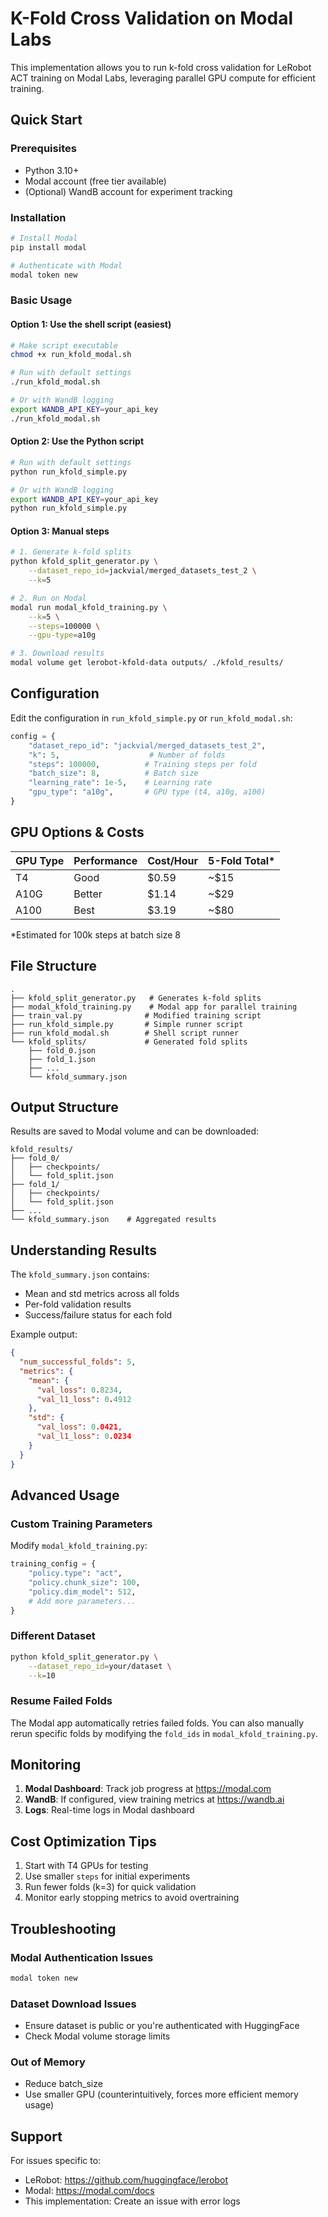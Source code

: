 # K-Fold Cross Validation on Modal Labs

This implementation allows you to run k-fold cross validation for LeRobot ACT training on Modal Labs, leveraging parallel GPU compute for efficient training.

## Quick Start

### Prerequisites
- Python 3.10+
- Modal account (free tier available)
- (Optional) WandB account for experiment tracking

### Installation
```bash
# Install Modal
pip install modal

# Authenticate with Modal
modal token new
```

### Basic Usage

#### Option 1: Use the shell script (easiest)
```bash
# Make script executable
chmod +x run_kfold_modal.sh

# Run with default settings
./run_kfold_modal.sh

# Or with WandB logging
export WANDB_API_KEY=your_api_key
./run_kfold_modal.sh
```

#### Option 2: Use the Python script
```bash
# Run with default settings
python run_kfold_simple.py

# Or with WandB logging
export WANDB_API_KEY=your_api_key
python run_kfold_simple.py
```

#### Option 3: Manual steps
```bash
# 1. Generate k-fold splits
python kfold_split_generator.py \
    --dataset_repo_id=jackvial/merged_datasets_test_2 \
    --k=5

# 2. Run on Modal
modal run modal_kfold_training.py \
    --k=5 \
    --steps=100000 \
    --gpu-type=a10g

# 3. Download results
modal volume get lerobot-kfold-data outputs/ ./kfold_results/
```

## Configuration

Edit the configuration in `run_kfold_simple.py` or `run_kfold_modal.sh`:

```python
config = {
    "dataset_repo_id": "jackvial/merged_datasets_test_2",
    "k": 5,                    # Number of folds
    "steps": 100000,          # Training steps per fold
    "batch_size": 8,          # Batch size
    "learning_rate": 1e-5,    # Learning rate
    "gpu_type": "a10g",       # GPU type (t4, a10g, a100)
}
```

## GPU Options & Costs

| GPU Type | Performance | Cost/Hour | 5-Fold Total* |
|----------|------------|-----------|---------------|
| T4       | Good       | $0.59     | ~$15          |
| A10G     | Better     | $1.14     | ~$29          |
| A100     | Best       | $3.19     | ~$80          |

*Estimated for 100k steps at batch size 8

## File Structure

```
.
├── kfold_split_generator.py   # Generates k-fold splits
├── modal_kfold_training.py    # Modal app for parallel training
├── train_val.py              # Modified training script
├── run_kfold_simple.py       # Simple runner script
├── run_kfold_modal.sh        # Shell script runner
└── kfold_splits/             # Generated fold splits
    ├── fold_0.json
    ├── fold_1.json
    ├── ...
    └── kfold_summary.json
```

## Output Structure

Results are saved to Modal volume and can be downloaded:

```
kfold_results/
├── fold_0/
│   ├── checkpoints/
│   └── fold_split.json
├── fold_1/
│   ├── checkpoints/
│   └── fold_split.json
├── ...
└── kfold_summary.json    # Aggregated results
```

## Understanding Results

The `kfold_summary.json` contains:
- Mean and std metrics across all folds
- Per-fold validation results
- Success/failure status for each fold

Example output:
```json
{
  "num_successful_folds": 5,
  "metrics": {
    "mean": {
      "val_loss": 0.8234,
      "val_l1_loss": 0.4912
    },
    "std": {
      "val_loss": 0.0421,
      "val_l1_loss": 0.0234
    }
  }
}
```

## Advanced Usage

### Custom Training Parameters

Modify `modal_kfold_training.py`:
```python
training_config = {
    "policy.type": "act",
    "policy.chunk_size": 100,
    "policy.dim_model": 512,
    # Add more parameters...
}
```

### Different Dataset

```bash
python kfold_split_generator.py \
    --dataset_repo_id=your/dataset \
    --k=10
```

### Resume Failed Folds

The Modal app automatically retries failed folds. You can also manually rerun specific folds by modifying the `fold_ids` in `modal_kfold_training.py`.

## Monitoring

1. **Modal Dashboard**: Track job progress at https://modal.com
2. **WandB**: If configured, view training metrics at https://wandb.ai
3. **Logs**: Real-time logs in Modal dashboard

## Cost Optimization Tips

1. Start with T4 GPUs for testing
2. Use smaller `steps` for initial experiments
3. Run fewer folds (k=3) for quick validation
4. Monitor early stopping metrics to avoid overtraining

## Troubleshooting

### Modal Authentication Issues
```bash
modal token new
```

### Dataset Download Issues
- Ensure dataset is public or you're authenticated with HuggingFace
- Check Modal volume storage limits

### Out of Memory
- Reduce batch_size
- Use smaller GPU (counterintuitively, forces more efficient memory usage)

## Support

For issues specific to:
- LeRobot: https://github.com/huggingface/lerobot
- Modal: https://modal.com/docs
- This implementation: Create an issue with error logs 
